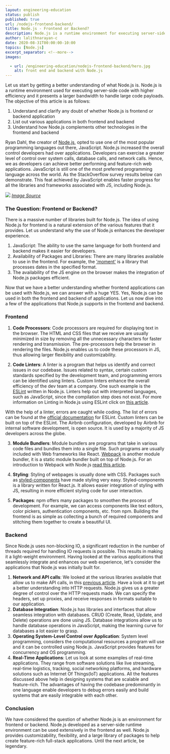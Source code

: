 ```yaml
---
layout: engineering-education
status: publish
published: true
url: /nodejs-frontend-backend/
title: Node.js - Frontend or Backend?
description: Node.js is a runtime environment for executing server-side code with higher efficiency and it presents a larger bandwidth to handle larger code payloads.
author: lalithnarayan-c
date: 2020-08-31T00:00:00-10:00
topics: [Node.js]
excerpt_separator: <!--more-->
images:

  - url: /engineering-education/nodejs-frontend-backend/hero.jpg
    alt: front end and backend with Node.js
---
```

Let us start by getting a better understanding of what Node.js is. Node.js is a runtime environment used for executing server-side code with higher efficiency and it presents a larger bandwidth to handle large code payloads. The objective of this article is as follows:
<!--more-->

1. Understand and clarify any doubt of whether Node.js is frontend or backend application
2. List out various applications in both frontend and backend
3. Understand how Node.js complements other technologies in the frontend and backend

Ryan Dahl, the creator of [Node.js](https://en.wikipedia.org/wiki/Node.js), opted to use one of the most popular programming languages out there, JavaScript.
Node.js increased the overall control developers had over applications. Developers can exercise a greater level of control over system calls, database calls, and network calls. Hence, we as developers can achieve better performing and feature-rich web applications. JavaScript is still one of the most preferred programming language across the world. As the StackOverflow survey results below can demonstrate. This feat achieved by JavaScript enables faster progress for all the libraries and frameworks associated with JS, including Node.js.

![](/engineering-education/nodejs-frontend-backend/stackoverflowresults.jpg)
*[Image Source](https://insights.stackoverflow.com/survey/2020)*

<!-- Frontend -->
### The Question: Frontend or Backend?
There is a massive number of libraries built for Node.js.
The idea of using Node.js for frontend is a natural extension of the various features that it provides. Let us understand why the use of Node.js enhances the developer experience.

1. JavaScript: The ability to use the same language for both frontend and backend makes it easier for developers.
2. Availability of Packages and Libraries: There are many libraries available to use in the frontend. For example, the ['moment'](https://momentjs.com/docs/) is a library that processes dates in the specified format.
3. The availability of the JS engine on the browser makes the integration of Node.js packages efficient.

Now that we have a better understanding whether frontend applications can be used with Node.js, we can answer with a huge YES.
Yes, Node.js can be used in both the frontend and backend of applications. Let us now dive into a few of the applications that Node.js supports in the frontend and backend.

### Frontend
1. **Code Processors**: Code processors are required for displaying text in the browser. The HTML and CSS files that we receive are usually minimized in size by removing all the unnecessary characters for faster rendering and transmission. The pre-processors help the browser in rendering the files. Node.js enables us to code these processors in JS, thus allowing larger flexibility and customizability.

2. **Code Linters**: A linter is a program that helps us identify and correct issues in our codebase. Issues related to syntax, certain custom standards specified by the development team, and programming errors can be identified using linters. Custom linters enhance the overall efficiency of the dev team at a company. One such example is the [ESLint](https://eslint.org/docs/user-guide/getting-started) written in Node.js. Linters help out with interpreted languages, such as JavaScript, since the compilation step does not exist. For more information on Linting in Node.js using ESLint click on [this article](/engineering-education/node-eslint/).

With the help of a linter, errors are caught while coding. The list of errors can be found at the [official documentation](https://eslint.org/docs/rules/) for ESLint. Custom linters can be built on top of the ESLint. The Airbnb configuration, developed by Airbnb for internal software development, is open source. It is used by a majority of JS developers across the globe.

3. **Module Bundlers**: Module bundlers are programs that take in various code files and bundles them into a single file. Such programs are usually included with Web frameworks like React. [Webpack](https://en.wikipedia.org/wiki/Webpack) is another module bundler, it is a static module bundler built on top of Node.js. For an introduction to Webpack with Node.js [read this article](/engineering-education/webpack/).

4. **Styling**: Styling of webpages is usually done with CSS. Packages such as [styled-components](https://styled-components.com/docs) have made styling very easy. Styled-components is a library written for React.js. It allows easier integration of styling with JS, resulting in more efficient styling code for user interaction.

5. **Packages**: npm offers many packages to smoothen the process of development. For example, we can access components like text editors, color pickers, authentication components, etc. from npm. Building the frontend is as simple as collecting a bunch of required components and stitching them together to create a beautiful UI.

<!-- Backend -->

### Backend
Since Node.js uses non-blocking IO, a significant reduction in the number of threads required for handling IO requests is possible. This results in making it a light-weight environment. Having looked at the various applications that seamlessly integrate and enhances our web experience, let's consider the applications that Node.js was initially built for.

1. **Network and API calls**: We looked at the various libraries available that allow us to make API calls, in this [previous article](/engineering-education/http-requests-nodejs/). Have a look at it to get a better understanding into HTTP requests. Node.js gives us a greater degree of control over the HTTP requests made. We can specify the headers, set up proxies, and receive responses in formats suitable to our application.   
2. **Database Integration**: Node.js has libraries and interfaces that allow seamless integration with databases. CRUD (Create, Read, Update, and Delete) operations are done using JS. Database integrations allow us to handle database operations in JavaScript, making the learning curve for databases a lot easier to grasp.   
3. **Operating System-Level Control over Application**: System level programming, considers the computational resources a program will use and it can be controlled using Node.js. JavaScript provides features for concurrency and OS programming.
4. **Real-Time Applications**: Let us look at some examples of real-time applications. They range from software solutions like live streaming, real-time logistics, tracking, social networking platforms, and hardware solutions such as Internet Of Things(IoT) applications. All the features discussed above help in designing systems that are scalable and feature-rich. The advantages of having the codebase predominantly in one language enable developers to debug errors easily and build systems that are easily integrable with each other.

### Conclusion
We have considered the question of whether Node.js is an environment for frontend or backend. Node.js developed as a server-side runtime environment can be used extensively in the frontend as well. Node.js provides customizability, flexibility, and a large library of packages to help create feature-rich full-stack applications. Until the next article, be legendary.

